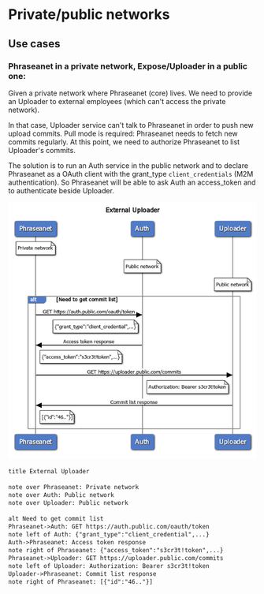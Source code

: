 # Private/public networks

## Use cases

### Phraseanet in a private network, Expose/Uploader in a public one:

Given a private network where Phraseanet (core) lives.
We need to provide an Uploader to external employees (which can't access the private network).

In that case, Uploader service can't talk to Phraseanet in order to push new upload commits.
Pull mode is required: Phraseanet needs to fetch new commits regularly.
At this point, we need to authorize Phraseanet to list Uploader's commits.

The solution is to run an Auth service in the public network and to declare 
Phraseanet as a OAuth client with the grant_type `client_credentials` (M2M authentication).
So Phraseanet will be able to ask Auth an access_token and to authenticate beside Uploader.

![External Uploader](./external-uploader.png "External Uploader")

```sequence
title External Uploader

note over Phraseanet: Private network
note over Auth: Public network
note over Uploader: Public network

alt Need to get commit list
Phraseanet->Auth: GET https://auth.public.com/oauth/token
note left of Auth: {"grant_type":"client_credential",...}
Auth->Phraseanet: Access token response
note right of Phraseanet: {"access_token":"s3cr3t!token",...}
Phraseanet->Uploader: GET https://uploader.public.com/commits
note left of Uploader: Authorization: Bearer s3cr3t!token
Uploader->Phraseanet: Commit list response
note right of Phraseanet: [{"id":"46.."}]
```
